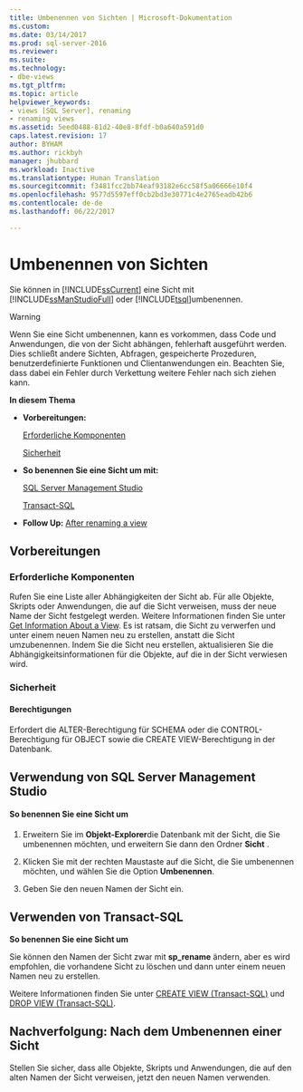 ```yaml
---
title: Umbenennen von Sichten | Microsoft-Dokumentation
ms.custom: 
ms.date: 03/14/2017
ms.prod: sql-server-2016
ms.reviewer: 
ms.suite: 
ms.technology:
- dbe-views
ms.tgt_pltfrm: 
ms.topic: article
helpviewer_keywords:
- views [SQL Server], renaming
- renaming views
ms.assetid: 5eed0488-81d2-40e8-8fdf-b0a640a591d0
caps.latest.revision: 17
author: BYHAM
ms.author: rickbyh
manager: jhubbard
ms.workload: Inactive
ms.translationtype: Human Translation
ms.sourcegitcommit: f3481fcc2bb74eaf93182e6cc58f5a06666e10f4
ms.openlocfilehash: 9577d5597eff0cb2bd3e30771c4e2765eadb42b6
ms.contentlocale: de-de
ms.lasthandoff: 06/22/2017

---
```

# <a name="rename-views"></a>Umbenennen von Sichten
  Sie können in [!INCLUDE[ssCurrent](../../includes/sscurrent-md.md)] eine Sicht mit [!INCLUDE[ssManStudioFull](../../includes/ssmanstudiofull-md.md)] oder [!INCLUDE[tsql](../../includes/tsql-md.md)]umbenennen.  
  
> [!WARNING]  
>  Wenn Sie eine Sicht umbenennen, kann es vorkommen, dass Code und Anwendungen, die von der Sicht abhängen, fehlerhaft ausgeführt werden. Dies schließt andere Sichten, Abfragen, gespeicherte Prozeduren, benutzerdefinierte Funktionen und Clientanwendungen ein. Beachten Sie, dass dabei ein Fehler durch Verkettung weitere Fehler nach sich ziehen kann.  
  
 **In diesem Thema**  
  
-   **Vorbereitungen:**  
  
     [Erforderliche Komponenten](#Prerequisites)  
  
     [Sicherheit](#Security)  
  
-   **So benennen Sie eine Sicht um mit:**  
  
     [SQL Server Management Studio](#SSMSProcedure)  
  
     [Transact-SQL](#TsqlProcedure)  
  
-   **Follow Up:**  [After renaming a view](#FollowUp)  
  
##  <a name="BeforeYouBegin"></a> Vorbereitungen  
  
###  <a name="Prerequisites"></a> Erforderliche Komponenten  
 Rufen Sie eine Liste aller Abhängigkeiten der Sicht ab. Für alle Objekte, Skripts oder Anwendungen, die auf die Sicht verweisen, muss der neue Name der Sicht festgelegt werden. Weitere Informationen finden Sie unter [Get Information About a View](../../relational-databases/views/get-information-about-a-view.md). Es ist ratsam, die Sicht zu verwerfen und unter einem neuen Namen neu zu erstellen, anstatt die Sicht umzubenennen. Indem Sie die Sicht neu erstellen, aktualisieren Sie die Abhängigkeitsinformationen für die Objekte, auf die in der Sicht verwiesen wird.  
  
###  <a name="Security"></a> Sicherheit  
  
####  <a name="Permissions"></a> Berechtigungen  
 Erfordert die ALTER-Berechtigung für SCHEMA oder die CONTROL-Berechtigung für OBJECT sowie die CREATE VIEW-Berechtigung in der Datenbank.  
  
##  <a name="SSMSProcedure"></a> Verwendung von SQL Server Management Studio  
  
#### <a name="to-rename-a-view"></a>So benennen Sie eine Sicht um  
  
1.  Erweitern Sie im **Objekt-Explorer**die Datenbank mit der Sicht, die Sie umbenennen möchten, und erweitern Sie dann den Ordner **Sicht** .  
  
2.  Klicken Sie mit der rechten Maustaste auf die Sicht, die Sie umbenennen möchten, und wählen Sie die Option **Umbenennen**.  
  
3.  Geben Sie den neuen Namen der Sicht ein.  
  
##  <a name="TsqlProcedure"></a> Verwenden von Transact-SQL  
 **So benennen Sie eine Sicht um**  
  
 Sie können den Namen der Sicht zwar mit **sp_rename** ändern, aber es wird empfohlen, die vorhandene Sicht zu löschen und dann unter einem neuen Namen neu zu erstellen.  
  
 Weitere Informationen finden Sie unter [CREATE VIEW &#40;Transact-SQL&#41;](../../t-sql/statements/create-view-transact-sql.md) und [DROP VIEW &#40;Transact-SQL&#41;](../../t-sql/statements/drop-view-transact-sql.md).  
  
##  <a name="FollowUp"></a> Nachverfolgung: Nach dem Umbenennen einer Sicht  
 Stellen Sie sicher, dass alle Objekte, Skripts und Anwendungen, die auf den alten Namen der Sicht verweisen, jetzt den neuen Namen verwenden.  
  
  

